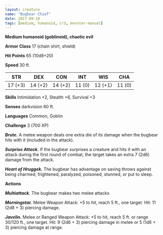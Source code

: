 ```yaml
---
layout: creature
name: "Bugbear Chief"
date: 2017-09-10
tags: [medium, humanoid, cr3, monster-manual]
---
```


**Medium humanoid (goblinoid), chaotic evil**

**Armor Class** 17 (chain shirt, shield)

**Hit Points** 65 (10d8+20)

**Speed** 30 ft.

|   STR   |   DEX   |   CON   |   INT   |   WIS   |   CHA   |
|:-----:|:-----:|:-----:|:-----:|:-----:|:-----:|
| 17 (+3) | 14 (+2) | 14 (+2) | 11 (0) | 12 (+1) | 11 (0) |

**Skills** Intimidation +2, Stealth +6, Survival +3

**Senses** darkvision 60 ft.

**Languages** Common, Goblin

**Challenge** 3 (700 XP)

***Brute.*** A melee weapon deals one extra die of its damage when the bugbear hits with it (included in the attack).

***Surprise Attack.*** If the bugbear surprises a creature and hits it with an attack during the first round of combat, the target takes an extra 7 (2d6) damage from the attack.

***Heart of Hruggek.*** The bugbear has advantage on saving throws against being charmed, frightened, paralyzed, poisoned, stunned, or put to sleep.

**Actions**

***Multiattack.*** The bugbear makes two melee attacks

***Morningstar.*** Melee Weapon Attack: +5 to hit, reach 5 ft., one target. Hit: 11 (2d8 + 3) piercing damage.

***Javelin.*** Melee or Ranged Weapon Attack: +5 to hit, reach 5 ft. or range 30/120 ft., one target. Hit: 9 (2d6 + 3) piercing damage in melee or 5 (1d6 + 3) piercing damage at range.

